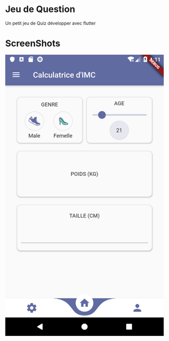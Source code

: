 # Jeu de Question

Un petit jeu de Quiz développer avec flutter

# ScreenShots
![alt text](./screenShots/image.png "première image")
